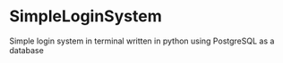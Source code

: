 # SimpleLoginSystem
Simple login system in terminal written in python using PostgreSQL as a database
